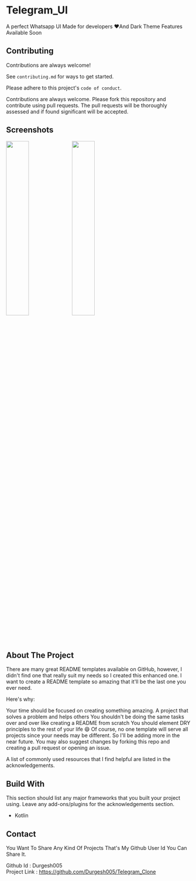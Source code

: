 
# Telegram_UI

A perfect Whatsapp UI Made for developers ❤️And Dark Theme Features Available Soon


## Contributing

Contributions are always welcome!

See `contributing.md` for ways to get started.

Please adhere to this project's `code of conduct`.

Contributions are always welcome. Please fork this repository and contribute using pull requests. The pull requests will be thoroughly assessed and if found significant will be accepted.
## Screenshots
<p float="center">
<img src="https://user-images.githubusercontent.com/101611806/191265793-9718b40a-1dea-49fa-bff1-31195f395565.png" width=35% height=35%>
  
<img src="https://user-images.githubusercontent.com/101611806/191265830-1fc161e6-d4a5-4fd9-ba8a-8cd95b4a3464.png" width=35% height=35%>
  

</p>

## About The Project

There are many great README templates available on GitHub, however, I didn't find one that really suit my needs so I created this enhanced one. I want to create a README template so amazing that it'll be the last one you ever need.

Here's why:

Your time should be focused on creating something amazing. A project that solves a problem and helps others
You shouldn't be doing the same tasks over and over like creating a README from scratch
You should element DRY principles to the rest of your life 😄
Of course, no one template will serve all projects since your needs may be different. So I'll be adding more in the near future. You may also suggest changes by forking this repo and creating a pull request or opening an issue.

A list of commonly used resources that I find helpful are listed in the acknowledgements.
## Build With
This section should list any major frameworks that you built your project using. Leave any add-ons/plugins for the acknowledgements section.
* Kotlin

## Contact
You Want To Share Any Kind Of Projects That's My Github User Id You Can Share It.

Github Id : Durgesh005\
Project Link : https://github.com/Durgesh005/Telegram_Clone

